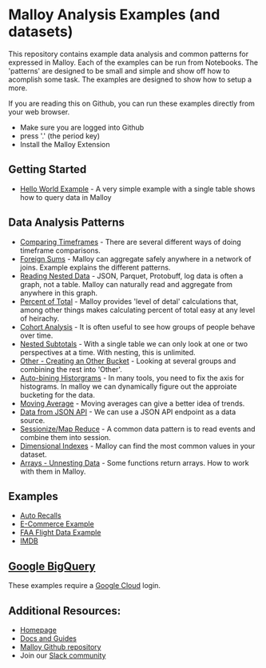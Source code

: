 # Malloy Analysis Examples (and datasets)

This repository contains example data analysis and common patterns for expressed in Malloy.  Each of the examples can be run from Notebooks.  The 'patterns' are designed to be small and simple and show off how to acomplish some task.  The examples are designed to show how to setup a more.

If you are reading this on Github, you can run these examples directly from your web browser. 

* Make sure you are logged into Github
* press '.' (the period key)
* Install the Malloy Extension

## Getting Started
  * [Hello World Example](names/names1.malloynb) - A very simple example with a single table shows how to query data in Malloy

## Data Analysis Patterns
  * [Comparing Timeframes](patterns/yoy.malloynb) - There are several different ways of doing timeframe comparisons.  
  * [Foreign Sums](patterns/foreign_sums.malloynb) - Malloy can aggregate safely anywhere in a network of joins.  Example explains the different patterns.
  * [Reading Nested Data](patterns/reading_nested.malloynb) - JSON, Parquet, Protobuff, log data is often a graph, not a table.  Malloy can naturally read and aggregate from anywhere in this graph.
  * [Percent of Total](patterns/percent_of_total.malloynb) - Malloy provides 'level of detal' calculations that, among other things makes calculating percent of total easy at any level of heirachy.
  * [Cohort Analysis](patterns/cohorts.malloynb) - It is often useful to see how groups of people behave over time.
  * [Nested Subtotals](patterns/nested_subtotals.malloynb) - With a single table we can only look at one or two perspectives at a time.  With nesting, this is unlimited.
  * [Other - Creating an Other Bucket](patterns/other.malloynb) - Looking at several groups and combining the rest into 'Other'.
  * [Auto-bining Historgrams](patterns/autobin.malloynb) - In many tools, you need to fix the axis for histograms.  In malloy we can dynamically figure out the approiate bucketing for the data.
  * [Moving Average](patterns/moving_avg.malloynb) - Moving averages can give a better idea of trends.
  * [Data from JSON API](patterns/apijson.malloynb) - We can use a JSON API endpoint as a data source. 
  * [Sessionize/Map Reduce](patterns/sessionize.malloynb) - A common data pattern is to read events and combine them into session.
  * [Dimensional Indexes](patterns/dim_index.malloynb) - Malloy can find the most common values in your dataset.
  * [Arrays - Unnesting Data](patterns/unnest_data.malloynb) - Some functions return arrays.  How to work with them in Malloy. 

## Examples

  * [Auto Recalls](auto_recalls/README.malloynb)
  * [E-Commerce Example](ecommerce/README.malloynb)
  * [FAA Flight Data Example](faa/README.md)
  * [IMDB](imdb/README.malloynb)


## [Google BigQuery](bigquery)

These examples require a [Google Cloud](https://cloud.google.com) login.

## Additional Resources:

* [Homepage](http://www.malloydata.dev)
* [Docs and Guides](https://malloydata.github.io/documentation/)
* [Malloy Github repository](https://github.com/malloydata/malloy/)
* Join our [Slack community](https://malloydata.github.io/slack)
